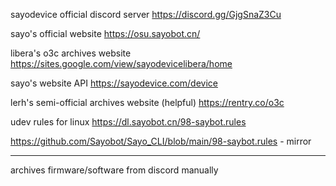 sayodevice official discord server
https://discord.gg/GjgSnaZ3Cu

sayo's official website
https://osu.sayobot.cn/

libera's o3c archives website
https://sites.google.com/view/sayodevicelibera/home

sayo's website API
https://sayodevice.com/device

lerh's semi-official archives website (helpful)
https://rentry.co/o3c

udev rules for linux
https://dl.sayobot.cn/98-saybot.rules

https://github.com/Sayobot/Sayo_CLI/blob/main/98-saybot.rules - mirror

---

archives firmware/software from discord manually










